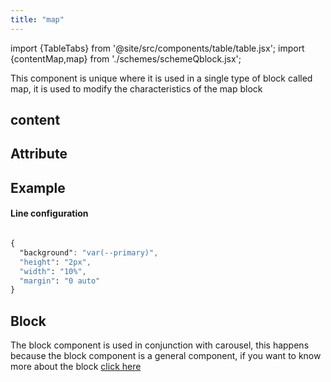 ```yaml
---
title: "map"
---
```


import {TableTabs} from '@site/src/components/table/table.jsx';
import {contentMap,map} from './schemes/schemeQblock.jsx';

This component is unique where it is used in a single type of block called map, it is used to modify the characteristics of the map block

## content
<TableTabs tabsContent={contentMap} />

## Attribute
<TableTabs tabsContent={map} />

## Example
#### Line configuration
```CSS

{
  "background": "var(--primary)",
  "height": "2px",
  "width": "10%",
  "margin": "0 auto"
}

```

## Block
The block component is used in conjunction with carousel, this happens because the block component is a general component, if you want to know more about the block [click here](./block)